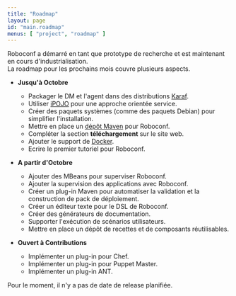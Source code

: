 ```yaml
---
title: "Roadmap"
layout: page
id: "main.roadmap"
menus: [ "project", "roadmap" ]
---
```


Roboconf a démarré en tant que prototype de recherche et est maintenant en cours d'industrialisation.  
La roadmap pour les prochains mois couvre plusieurs aspects.

* **Jusqu'à Octobre**

	* Packager le DM et l'agent dans des distributions [Karaf](http://karaf.apache.org/). &nbsp; <span class="glyphicon glyphicon-ok"></span>
	* Utiliser [iPOJO](http://felix.apache.org/documentation/subprojects/apache-felix-ipojo.html) pour une approche orientée service. &nbsp; <span class="glyphicon glyphicon-ok"></span>
	* Créer des paquets systèmes (comme des paquets Debian) pour simplifier l'installation.
	* Mettre en place un [dépôt Maven](https://docs.sonatype.org/display/Repository/Sonatype+OSS+Maven+Repository+Usage+Guide) pour Roboconf. &nbsp; <span class="glyphicon glyphicon-ok"></span>
	* Compléter la section **téléchargement** sur le site web. &nbsp; <span class="glyphicon glyphicon-ok"></span>
	* Ajouter le support de [Docker](http://www.docker.com/).
	* Ecrire le premier tutoriel pour Roboconf.

* **A partir d'Octobre**

	* Ajouter des MBeans pour superviser Roboconf.
	* Ajouter la supervision des applications avec Roboconf.
	* Créer un plug-in Maven pour automatiser la validation et la construction de pack de déploiement. &nbsp; <span class="glyphicon glyphicon-ok"></span>
	* Créer un éditeur texte pour le DSL de Roboconf.
	* Créer des générateurs de documentation.
	* Supporter l'exécution de scénarios utilisateurs.
	* Mettre en place un dépôt de recettes et de composants réutilisables.

* **Ouvert à Contributions**

    * Implémenter un plug-in pour Chef.
    * Implémenter un plug-in pour Puppet Master.
    * Implémenter un plug-in ANT.

Pour le moment, il n'y a pas de date de release planifiée.
